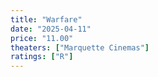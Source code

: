 ```yaml
---
title: "Warfare"
date: "2025-04-11"
price: "11.00"
theaters: ["Marquette Cinemas"]
ratings: ["R"]
---
```

